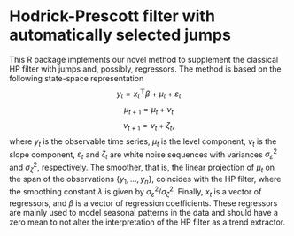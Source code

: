# Hodrick-Prescott filter with automatically selected jumps

This R package implements our novel method to supplement the classical HP filter
with jumps and, possibly, regressors. The method is based on the following state-space
representation
$$y_t = x_t^\top \beta + \mu_t + \varepsilon_t$$
$$\mu_{t+1} = \mu_t + \nu_t$$
$$\nu_{t+1} = \nu_t + \zeta_t,$$
where $y_t$ is the observable time series, $\mu_t$ is the level component,
$\nu_t$ is the slope component, $\varepsilon_t$ and $\zeta_t$ are white noise sequences
with variances $\sigma^2_\varepsilon$ and $\sigma^2_\zeta$, respectively.
The smoother, that is, the linear projection of $\mu_t$ on the span of the observations
$\{y_1,\ldots,y_n\}$, coincides with the HP filter, where the smoothing constant $\lambda$
is given by $\sigma^2_\varepsilon / \sigma^2_\zeta$. Finally, $x_t$ is a vector of regressors,
and $\beta$ is a vector of regression coefficients. These regressors are mainly used to
model seasonal patterns in the data and should have a zero mean to not alter the interpretation
of the HP filter as a trend extractor.